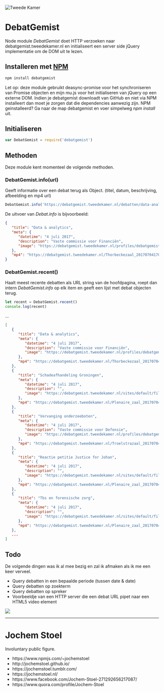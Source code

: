 ![Tweede Kamer](https://debatgemist.tweedekamer.nl/profiles/debatgemist/modules/custom/debatgemist_custom/images/debatetype_images/commissievergaderingen/thorbeckezaal.jpg)

# DebatGemist
Node module *DebatGemist* doet HTTP verzoeken naar debatgemist.tweedekamer.nl en initialiseert een server side jQuery implementatie om de DOM uit te lezen. 

## Installeren met [NPM](https://www.npmjs.com/package/debatgemist)
```bash 
npm install debatgemist
```

Let op: deze module gebruikt deasync-promise voor het synchroniseren van Promise objecten en mijn mu.js voor het initialiseren van jQuery op een externe DOM. Indien je debatgemist downloadt van GitHub en niet via NPM installeert dan moet je zorgen dat die dependencies aanwezig zijn.  NPM geinstalleerd? Ga naar de map debatgemist en voer simpelweg *npm install*  uit.

## Initialiseren 
```js
var DebatGemist = require('debatgemist')
```

## Methoden
Deze module kent momenteel de volgende methoden. 

### DebatGemist.info(url)
Geeft informatie over een debat terug als Object. (titel, datum, beschrijving, afbeelding en mp4 url)

```js
DebatGemist.info('https://debatgemist.tweedekamer.nl/debatten/data-analytics')
```

De uitvoer van *Debat.info* is bijvoorbeeld:

```json
{
   "title": "Data & analytics",
   "meta": {
      "datetime": "4 juli 2017",
      "description": "Vaste commissie voor Financiën",
      "image": "https://debatgemist.tweedekamer.nl/profiles/debatgemist/modules/custom/debatgemist_custom/images/debatetype_images/commissievergaderingen/thorbeckezaal.jpg"
   },
   "mp4": "https://debatgemist.tweedekamer.nl/Thorbeckezaal_20170704170424_720p.mp4"
}
```

### DebatGemist.recent()
Haalt meest recente debatten als URL string van de hoofdpagina, roept dan intern *DebatGemist.info* op elk item en geeft een lijst met debat objecten terug.

```js 
let recent = DebatGemist.recent()
console.log(recent)
```

...
```json
[
   {
      "title": "Data & analytics",
      "meta": {
         "datetime": "4 juli 2017",
         "description": "Vaste commissie voor Financiën",
         "image": "https://debatgemist.tweedekamer.nl/profiles/debatgemist/modules/custom/debatgemist_custom/images/debatetype_images/commissievergaderingen/thorbeckezaal.jpg"
      },
      "mp4": "https://debatgemist.tweedekamer.nl/Thorbeckezaal_20170704170424_720p.mp4"
   },
   {
      "title": "Schadeafhandeling Groningen",
      "meta": {
         "datetime": "4 juli 2017",
         "description": "",
         "image": "https://debatgemist.tweedekamer.nl/sites/default/files/debate_type_images/Vergadering-14.jpg"
      },
      "mp4": "https://debatgemist.tweedekamer.nl/Plenaire_zaal_20170704164504_720p.mp4"
   },
   {
      "title": "Vervanging onderzeeboten",
      "meta": {
         "datetime": "4 juli 2017",
         "description": "Vaste commissie voor Defensie",
         "image": "https://debatgemist.tweedekamer.nl/profiles/debatgemist/modules/custom/debatgemist_custom/images/debatetype_images/commissievergaderingen/troelstrazaal.jpg"
      },
      "mp4": "https://debatgemist.tweedekamer.nl/Troelstrazaal_20170704163210_720p.mp4"
   },
   {
      "title": "Reactie petitie Justice for Johan",
      "meta": {
         "datetime": "4 juli 2017",
         "description": "",
         "image": "https://debatgemist.tweedekamer.nl/sites/default/files/debate_type_images/Vergadering-12.jpg"
      },
      "mp4": "https://debatgemist.tweedekamer.nl/Plenaire_zaal_20170704162423_720p.mp4"
   },
   {
      "title": "Tbs en forensische zorg",
      "meta": {
         "datetime": "4 juli 2017",
         "description": "",
         "image": "https://debatgemist.tweedekamer.nl/sites/default/files/debate_type_images/Vergadering-18.jpg"
      },
      "mp4": "https://debatgemist.tweedekamer.nl/Plenaire_zaal_20170704160359_720p.mp4"
   },
   ...
]
```

## Todo
De volgende dingen was ik al mee bezig en zal ik afmaken als ik me een keer verveel.

* Query debatten in een bepaalde periode (tussen date & date)
* Query debatten op zoekterm
* Query debatten op spreker
* Voorbeeldje van een HTTP server die een debat URL pipet naar een HTML5 video element


<img src="http://33.media.tumblr.com/avatar_048a728a1488_128.png"><hr/>
# Jochem Stoel

Involuntary public figure.
<ul>
<li> https://www.npmjs.com/~jochemstoel</li>
<li> http://jochemstoel.github.io/</li>
<li> https://jochemstoel.tumblr.com/</li>
<li> https://jochemstoel.nl/</li>
<li> https://www.facebook.com/Jochem-Stoel-271292656217087/</li>
<li> https://www.quora.com/profile/Jochem-Stoel</li>
</ul>

